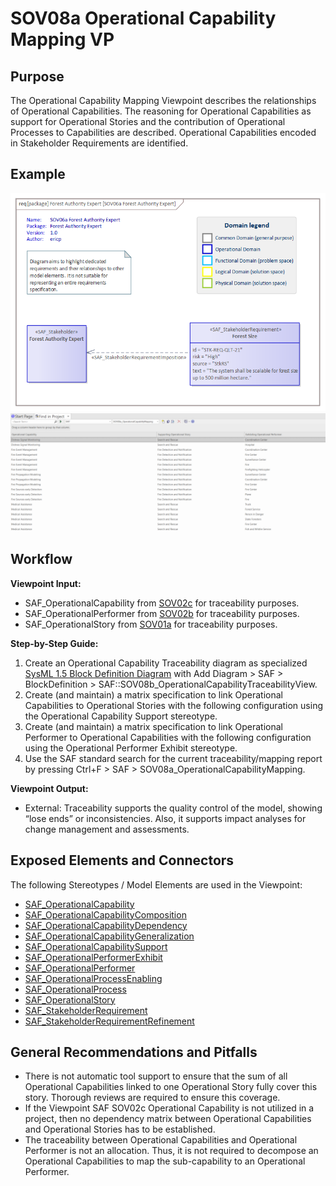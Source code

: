 # SOV08a Operational Capability Mapping VP

## Purpose
The Operational Capability Mapping Viewpoint describes the relationships of Operational Capabilities. The reasoning for Operational Capabilities as support for Operational Stories and the contribution of Operational Processes to Capabilities are described. Operational Capabilities encoded in Stakeholder Requirements are identified.

## Example
![SOV08a](../pics/SOV06a-example2.png)
![SOV08a](../pics/SOV08a-example1.png)

## Workflow
**Viewpoint Input:**
* SAF_OperationalCapability from [SOV02c](Operational-Capability-Viewpoint.md) for traceability purposes.
* SAF_OperationalPerformer from [SOV02b](Operational-Performer-Viewpoint.md) for traceability purposes.
* SAF_OperationalStory from [SOV01a](Operational-Story-Viewpoint.md) for traceability purposes.

**Step-by-Step Guide:**
1.	Create an Operational Capability Traceability diagram as specialized [SysML 1.5 Block Definition Diagram](https://sparxsystems.com/enterprise_architect_user_guide/16.1/modeling_languages/block_definition_diagrams.html) with Add Diagram > SAF > BlockDefinition > SAF::SOV08b_OperationalCapabilityTraceabilityView.
2.	Create (and maintain) a matrix specification to link Operational Capabilities to Operational Stories with the following configuration using the Operational Capability Support stereotype. 
3.	Create (and maintain) a matrix specification to link Operational Performer to Operational Capabilities with the following configuration using the Operational Performer Exhibit stereotype.
4.	Use the SAF standard search for the current traceability/mapping report by pressing Ctrl+F > SAF > SOV08a_OperationalCapabilityMapping.

**Viewpoint Output:**
* External: Traceability supports the quality control of the model, showing “lose ends” or inconsistencies. Also, it supports impact analyses for change management and assessments.

## Exposed Elements and Connectors
The following Stereotypes / Model Elements are used in the Viewpoint:
* [SAF_OperationalCapability](https://github.com/GfSE/SAF-Specification/blob/TdSE2023/stereotypes.md#SAF_OperationalCapability)
* [SAF_OperationalCapabilityComposition](https://github.com/GfSE/SAF-Specification/blob/TdSE2023/stereotypes.md#SAF_OperationalCapabilityComposition)
* [SAF_OperationalCapabilityDependency](https://github.com/GfSE/SAF-Specification/blob/TdSE2023/stereotypes.md#SAF_OperationalCapabilityDependency)
* [SAF_OperationalCapabilityGeneralization](https://github.com/GfSE/SAF-Specification/blob/TdSE2023/stereotypes.md#SAF_OperationalCapabilityGeneralization)
* [SAF_OperationalCapabilitySupport](https://github.com/GfSE/SAF-Specification/blob/TdSE2023/stereotypes.md#SAF_OperationalCapabilitySupport)
* [SAF_OperationalPerformerExhibit](https://github.com/GfSE/SAF-Specification/blob/TdSE2023/stereotypes.md#SAF_OperationalPerformerExhibit)
* [SAF_OperationalPerformer](https://github.com/GfSE/SAF-Specification/blob/TdSE2023/stereotypes.md#SAF_OperationalPerformer)
* [SAF_OperationalProcessEnabling](https://github.com/GfSE/SAF-Specification/blob/TdSE2023/stereotypes.md#SAF_OperationalProcessEnabling)
* [SAF_OperationalProcess](https://github.com/GfSE/SAF-Specification/blob/TdSE2023/stereotypes.md#SAF_OperationalProcess)
* [SAF_OperationalStory](https://github.com/GfSE/SAF-Specification/blob/TdSE2023/stereotypes.md##SAF_OperationalStory)
* [SAF_StakeholderRequirement](https://github.com/GfSE/SAF-Specification/blob/TdSE2023/stereotypes.md#SAF_StakeholderRequirement)
* [SAF_StakeholderRequirementRefinement](https://github.com/GfSE/SAF-Specification/blob/TdSE2023/stereotypes.md#SAF_StakeholderRequirementRefinement)

## General Recommendations and Pitfalls
* There is not automatic tool support to ensure that the sum of all Operational Capabilities linked to one Operational Story fully cover this story. Thorough reviews are required to ensure this coverage.
* If the Viewpoint SAF SOV02c Operational Capability is not utilized in a project, then no dependency matrix between Operational Capabilities and Operational Stories has to be established.
* The traceability between Operational Capabilities and Operational Performer is not an allocation. Thus, it is not required to decompose an Operational Capabilities to map the sub-capability to an Operational Performer.
